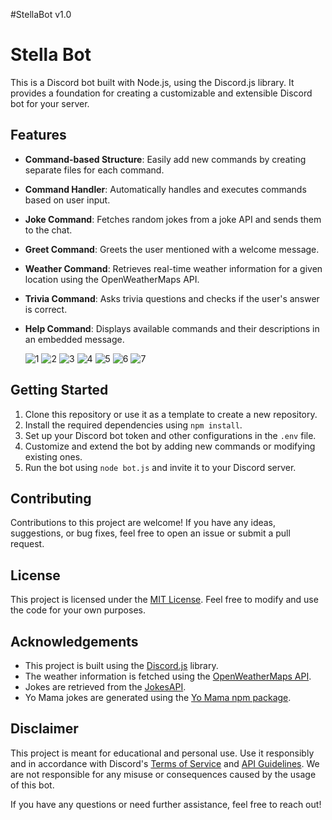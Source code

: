 #StellaBot v1.0


# Stella Bot

This is a Discord bot built with Node.js, using the Discord.js library. It provides a foundation for creating a customizable and extensible Discord bot for your server.

## Features

- **Command-based Structure**: Easily add new commands by creating separate files for each command.
- **Command Handler**: Automatically handles and executes commands based on user input.
- **Joke Command**: Fetches random jokes from a joke API and sends them to the chat.
- **Greet Command**: Greets the user mentioned with a welcome message.
- **Weather Command**: Retrieves real-time weather information for a given location using the OpenWeatherMaps API.
- **Trivia Command**: Asks trivia questions and checks if the user's answer is correct.
- **Help Command**: Displays available commands and their descriptions in an embedded message.

  ![1](https://github.com/Shashank519915/StellaBot/assets/120128150/4573540e-3a4c-4d90-9660-ece01996982f)
  ![2](https://github.com/Shashank519915/StellaBot/assets/120128150/1a825a1a-8d43-4a67-87e1-5a9ff1b3b4ff)
  ![3](https://github.com/Shashank519915/StellaBot/assets/120128150/325d1d40-00e9-4c59-8fe2-ea667202c991)
  ![4](https://github.com/Shashank519915/StellaBot/assets/120128150/9fc7a140-3d1f-485a-8ab7-f34f588fe074)
  ![5](https://github.com/Shashank519915/StellaBot/assets/120128150/6799b3b1-e3d7-452e-920c-7abdea8b4075)
  ![6](https://github.com/Shashank519915/StellaBot/assets/120128150/c2257971-9fa5-44dd-b13b-475f5a22f8b8)
  ![7](https://github.com/Shashank519915/StellaBot/assets/120128150/c948026c-b491-4bb1-9dea-a4202259f164)

## Getting Started

1. Clone this repository or use it as a template to create a new repository.
2. Install the required dependencies using `npm install`.
3. Set up your Discord bot token and other configurations in the `.env` file.
4. Customize and extend the bot by adding new commands or modifying existing ones.
5. Run the bot using `node bot.js` and invite it to your Discord server.

## Contributing

Contributions to this project are welcome! If you have any ideas, suggestions, or bug fixes, feel free to open an issue or submit a pull request.

## License

This project is licensed under the [MIT License](https://opensource.org/licenses/MIT). Feel free to modify and use the code for your own purposes.

## Acknowledgements

- This project is built using the [Discord.js](https://discord.js.org/) library.
- The weather information is fetched using the [OpenWeatherMaps API](https://openweathermap.org/).
- Jokes are retrieved from the [JokesAPI](https://jokesapi.io/).
- Yo Mama jokes are generated using the [Yo Mama npm package](https://www.npmjs.com/package/yo-mama).

## Disclaimer

This project is meant for educational and personal use. Use it responsibly and in accordance with Discord's [Terms of Service](https://discord.com/terms) and [API Guidelines](https://discord.com/developers/docs/intro). We are not responsible for any misuse or consequences caused by the usage of this bot.

If you have any questions or need further assistance, feel free to reach out!
